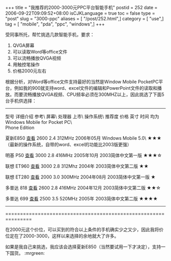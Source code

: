 +++
title = "我推荐的2000-3000元PPC平台智能手机"
postid = 252
date = 2006-09-22T09:09:52+08:00
isCJKLanguage = true
toc = false
type = "post"
slug = "3000-ppc"
aliases = [ "/post/252.html",]
category = [ "use",]
tag = [ "mobile", "pda", "ppc", "windows",]
+++


<style> .ttd{   border-top-width: 1px;  border-top-style: solid;    border-top-color: #000000; } #ttable{   border:3px solid black; } .STYLE1 {border-top-width: 1px; border-top-style: solid; border-top-color: #000000; font-weight: bold; } </style>
受同事所托，帮忙挑选几款智能手机，要求：

1.  QVGA屏幕
2.  可以读取Word等office文件
3.  可以流畅播放QVGA视频
4.  用触控笔操作
5.  价格2000元左右

根据分析，对Word等office文件支持最好的当然是Window Mobile
PocketPC平台，例如我的900就支持word、excel文件的编辑和PowerPoint文件的读取和播放。而要流畅播放QVGA视频、CPU频率必须在300MHZ以上，因此挑选了下面5台手机供选择：

<!--more-->

  ------------ ----------------------------------------------------- ------- ------- -------- ------------ ---------------------------------------------------------- --------
  型号         详细介绍                                              参考\   屏幕\   处理器   上市\        操作系统\                                                  推荐度
                                                                      价格    英寸             时间         均为Windows Mobile for Pocket PC\                         
                                                                                                            Phone Edition                                             

  夏新E850     [查看](http://phone.younet.com/files/15/15319.html)   2600    2.4     312MHz   2006年05月   Windows Mobile 5.0\                                        ★★★
                                                                                                            （最新的操作系统，自带的word、excel的功能比2003版更强）   

  明基 P50     [查看](http://phone.younet.com/files/14/14609.html)   3000    2.8     416MHz   2005年10月   2003简体中文第一版                                         ★★★☆

  联想 ET960   [查看](http://phone.younet.com/files/14/14360.html)   3000    2.8     312Mhz   2004年       2003简体中文第二版                                         ★★

  联想 ET280   [查看](http://phone.younet.com/files/14/14148.html)   2000    3.0     300MHz   2004年08月   2003简体中文第一版                                         ★

  多普达 818   [查看](http://phone.younet.com/files/14/14431.html)   2600    2.8     416MHz   2004年12月   2003简体中文第二版                                         ★★☆

  多普达 699   [查看](http://phone.younet.com/files/14/14860.html)   2500    3.5     520MHz   2005年       2003简体中文第二版                                         ★★★★
  ------------ ----------------------------------------------------- ------- ------- -------- ------------ ---------------------------------------------------------- --------

===============================================================

在2000元这个价位，可以买到的符合以上条件的手机确实少之又少，因此我将价位定在了2000-3000，这样以来选择的余地就大了许多。

如果是我自己来挑选，我应该会选择夏新E850（当然要试用一下才决定），支持一下国货。
:mrgreen:

